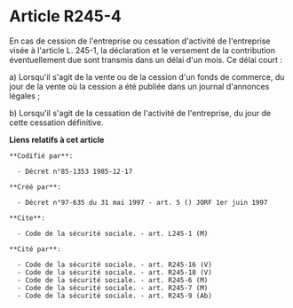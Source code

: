 # Article R245-4

En cas de cession de l'entreprise ou cessation d'activité de l'entreprise visée à l'article L. 245-1, la déclaration et le
versement de la contribution éventuellement due sont transmis dans un délai d'un mois. Ce délai court :

a) Lorsqu'il s'agit de la vente ou de la cession d'un fonds de commerce, du jour de la vente où la cession a été publiée dans
un journal d'annonces légales ;

b) Lorsqu'il s'agit de la cessation de l'activité de l'entreprise, du jour de cette cessation définitive.

**Liens relatifs à cet article**

	**Codifié par**:

	  - Décret n°85-1353 1985-12-17

	**Créé par**:

	  - Décret n°97-635 du 31 mai 1997 - art. 5 () JORF 1er juin 1997

	**Cite**:

	  - Code de la sécurité sociale. - art. L245-1 (M)

	**Cité par**:

	  - Code de la sécurité sociale. - art. R245-16 (V)
	  - Code de la sécurité sociale. - art. R245-18 (V)
	  - Code de la sécurité sociale. - art. R245-6 (M)
	  - Code de la sécurité sociale. - art. R245-7 (M)
	  - Code de la sécurité sociale. - art. R245-9 (Ab)
